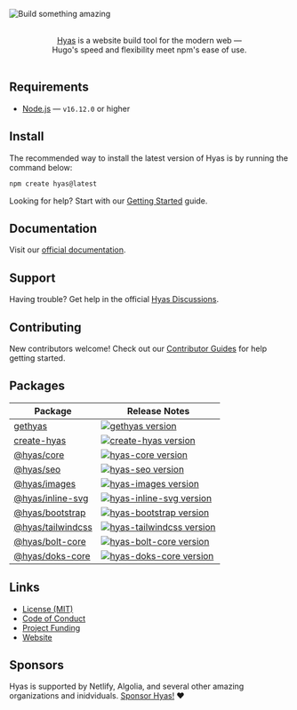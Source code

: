 ![Build something amazing](.github/assets/banner.png)

<p align="center">
  <br/>
  <a href="https://gethyas.com/">Hyas</a> is a website build tool for the modern web &mdash;
  <br/>
  Hugo's speed and flexibility meet npm's 
   ease of use.
  <br/><br/>
</p>

## Requirements

- [Node.js](https://nodejs.org/) — `v16.12.0` or higher

## Install

The recommended way to install the latest version of Hyas is by running the command below:

```bash
npm create hyas@latest
```

Looking for help? Start with our [Getting Started](https://docs.gethyas.com/getting-started/) guide.

## Documentation

Visit our [official documentation](https://docs.gethyas.com/).

## Support

Having trouble? Get help in the official [Hyas Discussions](https://github.com/gethyas/hyas/discussions).

## Contributing

New contributors welcome! Check out our [Contributor Guides](https://docs.gethyas.com/contribute/) for help getting started.

## Packages

| Package | Release Notes |
| --- | --- |
| [gethyas](https://github.com/gethyas/hyas) | [![gethyas version](https://img.shields.io/npm/v/gethyas.svg?label=%20)](https://github.com/gethyas/hyas/releases/latest)|
| [create-hyas](https://github.com/gethyas/create-hyas) | [![create-hyas version](https://img.shields.io/npm/v/create-hyas.svg?label=%20)](https://github.com/gethyas/create-hyas/releases/latest) |
| [@hyas/core](https://github.com/gethyas/core) | [![hyas-core version](https://img.shields.io/npm/v/@hyas/core.svg?label=%20)](https://github.com/gethyas/core/releases/latest) |
| [@hyas/seo](https://github.com/gethyas/seo) | [![hyas-seo version](https://img.shields.io/npm/v/@hyas/seo.svg?label=%20)](https://github.com/gethyas/seo/releases/latest) |
| [@hyas/images](https://github.com/gethyas/images) | [![hyas-images version](https://img.shields.io/npm/v/@hyas/images.svg?label=%20)](https://github.com/gethyas/images/releases/latest) |
| [@hyas/inline-svg](https://github.com/gethyas/inline-svg) | [![hyas-inline-svg version](https://img.shields.io/npm/v/@hyas/inline-svg.svg?label=%20)](https://github.com/gethyas/inline-svg/releases/latest) |
| [@hyas/bootstrap](https://github.com/gethyas/bootstrap) | [![hyas-bootstrap version](https://img.shields.io/npm/v/@hyas/bootstrap.svg?label=%20)](https://github.com/gethyas/bootstrap/releases/latest) |
| [@hyas/tailwindcss](https://github.com/gethyas/tailwindcss) | [![hyas-tailwindcss version](https://img.shields.io/npm/v/@hyas/tailwindcss.svg?label=%20)](https://github.com/gethyas/tailwindcss/releases/latest) |
| [@hyas/bolt-core](https://github.com/gethyas/bolt-core) | [![hyas-bolt-core version](https://img.shields.io/npm/v/@hyas/bolt-core.svg?label=%20)](https://github.com/gethyas/bolt-core/releases/latest) |
| [@hyas/doks-core](https://github.com/gethyas/doks-core) | [![hyas-doks-core version](https://img.shields.io/npm/v/@hyas/doks-core.svg?label=%20)](https://github.com/gethyas/doks-core/releases/latest) |

## Links

- [License (MIT)](LICENSE)
- [Code of Conduct](https://github.com/gethyas/.github/blob/main/CODE_OF_CONDUCT.md)
- [Project Funding](https://github.com/gethyas/.github/blob/main/FUNDING.md)
- [Website](https://gethyas.com/)

## Sponsors

Hyas is supported by Netlify, Algolia, and several other amazing organizations and inidviduals. [Sponsor Hyas!](https://github.com/gethyas/.github/blob/main/FUNDING.md) ❤️
